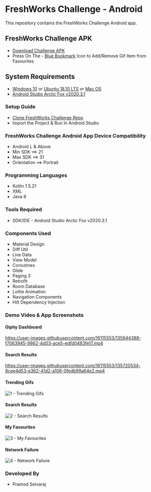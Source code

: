 # FreshWorks Challenge - Android

This repository contains the FreshWorks Challenge Android app.<br>

## FreshWorks Challenge APK

- [Download Challenge APK](https://github.com/pramod279/FreshWorksChallenge/blob/main/FreshWorks%20Assignment%20-%20v1.0.apk)
- Press On The - [Blue Bookmark](https://lottiefiles.com/47307-favorite-icon) Icon to Add/Remove Gif Item from Favourites

## System Requirements

- [Windows 10](https://www.microsoft.com/en-in/software-download/windows10)
  or [Ubuntu 18.10 LTS](https://ubuntu.com/#download)
  or [Mac OS](https://www.apple.com/in/macos/catalina/)
- [Android Studio Arctic Fox v2020.3.1](https://developer.android.com/studio/intro)

### Setup Guide

* [Clone FreshWorks Challenge Repo](https://github.com/pramod279/FreshWorksChallenge.git)
* Import the Project & Run In Android Studio

### FreshWorks Challenge Android App Device Compatibility

* Android L & Above
* Min SDK ==> 21
* Max SDK ==> 31
* Orientation ==> Portrait

### Programming Languages

* Kotlin 1.5.21
* XML
* Java 8

### Tools Required

* SDK/IDE - Android Studio Arctic Fox v2020.3.1

### Components Used

* Material Design
* Diff Util
* Live Data
* View Model
* Coroutines
* Glide
* Paging 3
* Retrofit
* Room Database
* Lottie Animation
* Navigation Components
* Hilt Dependency Injection

### Demo Video & App Screenshots

#### Giphy Dashboard

https://user-images.githubusercontent.com/16115553/135644388-f7063945-9862-4d03-ace5-edfd0483fe17.mp4

#### Search Results

https://user-images.githubusercontent.com/16115553/135720534-8cee4d53-e362-41d2-a106-0fedb99a64e2.mp4

#### Trending Gifs

![1 - Trending Gifs](https://user-images.githubusercontent.com/16115553/135642416-a719ea7b-550a-4ff3-931e-2230853f28d5.png)

#### Search Results

![2 - Search Results](https://user-images.githubusercontent.com/16115553/135720541-32fb280c-5ae7-4d34-9ec4-a294b3c6f410.png)

#### My Favourites

![3 - My Favourites](https://user-images.githubusercontent.com/16115553/135642426-2dea11f7-244d-4f9b-adcc-0589a06e7e2b.png)

#### Network Failure

![4 - Network Failure](https://user-images.githubusercontent.com/16115553/135642433-bc9e1fe6-1ec9-405d-8e64-ef6d81fa946c.png)

### Developed By

* Pramod Selvaraj